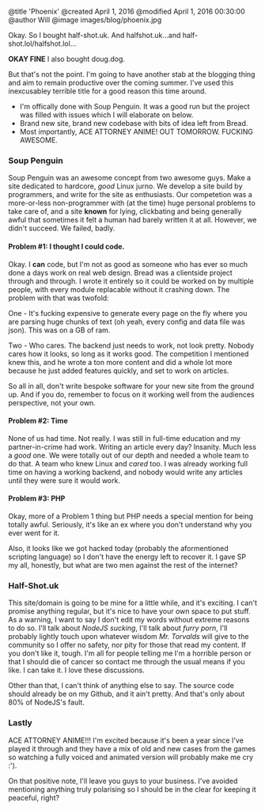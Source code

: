 @title 'Phoenix'
@created April 1, 2016
@modified April 1, 2016 00:30:00
@author Will
@image images/blog/phoenix.jpg

Okay. So I bought half-shot.uk. And halfshot.uk...and half-shot.lol/halfshot.lol...

**OKAY FINE** I also bought doug.dog.

But that's not the point. I'm going to have another stab at the blogging thing and aim to remain productive over the coming summer. I've used this inexcusabley terrible title for a good reason this time around.

* I'm offically done with Soup Penguin. It was a good run but the project was filled with issues which I will elaborate on below.
* Brand new site, brand new codebase with bits of idea left from Bread.
* Most importantly, ACE ATTORNEY ANIME! OUT TOMORROW. FUCKING AWESOME.

### Soup Penguin

Soup Penguin was an awesome concept from two awesome guys. Make a site dedicated to hardcore, *good* Linux jurno. We develop a site build by programmers, and write for the site as enthusiasts. Our competetion was a more-or-less non-programmer with (at the time) huge personal problems to take care of, and a site **known** for lying, clickbating and being generally awful that sometimes it felt a human had barely written it at all. However, we didn't succeed. We failed, badly.

#### Problem #1: I thought I could code.

Okay. I **can** code, but I'm not as good as someone who has ever so much done a days work on real web design. Bread was a clientside project through and through. I wrote it entirely so it could be worked on by multiple people, with every module replacable without it crashing down. The problem with that was twofold:

One - It's fucking expensive to generate every page on the fly where you are parsing huge chunks of text (oh yeah, every config and data file was json). This was on a GB of ram.

Two - Who cares. The backend just needs to work, not look pretty. Nobody cares how it looks, so long as it works good. The competition I mentioned knew this, and he wrote a ton more content and did a whole lot more because he just added features quickly, and set to work on articles.

So all in all, don't write bespoke software for your new site from the ground up. And if you do, remember to focus on it working well from the audiences perspective, not your own.

#### Problem #2: Time

None of us had time. Not really. I was still in full-time education and my partner-in-crime had work. Writing an article every day? Insanity. Much less a *good* one. We were totally out of our depth and needed a whole team to do that. A team who knew Linux and *cared* too. I was already working full time on having a working backend, and nobody would write any articles until they were sure it would work.

#### Problem #3: PHP

Okay, more of a Problem 1 thing but PHP needs a special mention for being totally awful. Seriously, it's like an ex where you don't understand why you ever went for it.


Also, it looks like we got hacked today (probably the aformentioned scripting language) so I don't have the energy left to recover it. I gave SP my all, honestly, but what are two men against the rest of the internet?

### Half-Shot.uk

This site/domain is going to be mine for a little while, and it's exciting. I can't promise anything regular, but it's nice to have your own space to put stuff. As a warning, I want to say I don't edit my words without extreme reasons to do so. I'll talk about *NodeJS sucking*, I'll talk about *furry porn*, I'll probably lightly touch upon whatever wisdom *Mr. Torvalds* will give to the community so I offer no safety, nor pity for those that read my content. If you don't like it, tough. I'm all for people telling me I'm a horrible person or that I should die of cancer so contact me through the usual means if you like. I can take it. I love these discussions. 

Other than that, I can't think of anything else to say. The source code should already be on my Github, and it ain't pretty. And that's only about 80% of NodeJS's fault.

### Lastly 

ACE ATTORNEY ANIME!!! I'm excited because it's been a year since I've played it through and they have a mix of old and new cases from the games so watching a fully voiced and animated version will probably make me cry :').

On that positive note, I'll leave you guys to your business. I've avoided mentioning anything truly polarising so I should be in the clear for keeping it peaceful, right?
